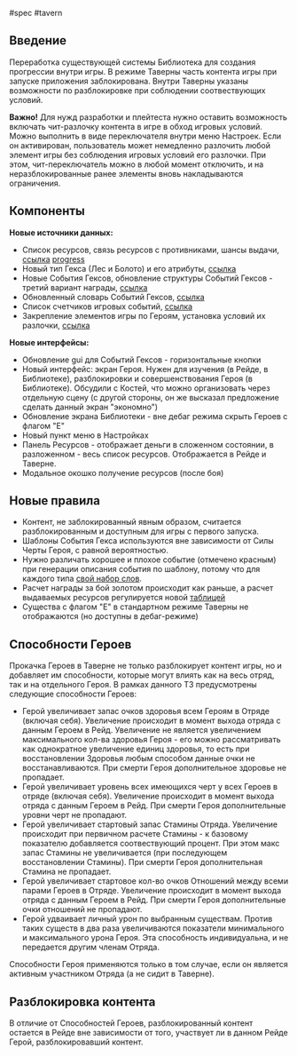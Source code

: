 #spec #tavern

## Введение

Переработка существующей системы Библиотека для создания прогрессии внутри игры. В режиме Таверны часть контента игры при запуске приложения заблокирована. Внутри Таверны указаны возможности по разблокировке при соблюдении соотвествующих условий.

**Важно!** Для нужд разработки и плейтеста нужно оставить возможность включать чит-разлочку контента в игре в обход игровых условий. Можно выполнить в виде переключателя внутри меню Настроек. Если он активирован, пользователь может немедленно разлочить любой элемент игры без соблюдения игровых условий его разлочки. При этом, чит-переключатель можно в любой момент отключить, и на неразблокированные ранее элементы вновь накладываются ограничения.


## Компоненты

**Новые источники данных:**

- Список ресурсов, связь ресурсов с противниками, шансы выдачи, [ссылка](https://docs.google.com/spreadsheets/d/12acMQ8UTlDRHP0NvzSGVLYKb9QMhw2AjD9EKXTQug3U/edit#gid=961128796) [progress]([url](https://github.com/users/cptn-solo/projects/7/views/1?pane=issue&itemId=42995755)) 
- Новый тип Гекса (Лес и Болото) и его атрибуты, [ссылка](https://docs.google.com/spreadsheets/d/12acMQ8UTlDRHP0NvzSGVLYKb9QMhw2AjD9EKXTQug3U/edit#gid=467871721)
- Новые События Гексов, обновление структуры Событий Гексов - третий вариант награды, [ссылка](https://docs.google.com/spreadsheets/d/12acMQ8UTlDRHP0NvzSGVLYKb9QMhw2AjD9EKXTQug3U/edit#gid=2050044954) 
- Обновленный словарь Событий Гексов, [ссылка](https://docs.google.com/spreadsheets/d/12acMQ8UTlDRHP0NvzSGVLYKb9QMhw2AjD9EKXTQug3U/edit#gid=1310431768)
- Список счетчиков игровых событий, [ссылка](https://docs.google.com/spreadsheets/d/12acMQ8UTlDRHP0NvzSGVLYKb9QMhw2AjD9EKXTQug3U/edit#gid=1627160388)
- Закрепление элементов игры по Героям, установка условий их разлочки, [ссылка](https://docs.google.com/spreadsheets/d/12acMQ8UTlDRHP0NvzSGVLYKb9QMhw2AjD9EKXTQug3U/edit#gid=435823011)

**Новые интерфейсы:**

- Обновление gui для Событий Гексов - горизонтальные кнопки
- Новый интерфейс: экран Героя. Нужен для изучения (в Рейде, в Библиотеке), разблокировки и совершенствования Героя (в Библиотеке). Обсудили с Костей, что можно организовать через отдельную сцену (с другой стороны, он же высказал предложение сделать данный экран "экономно")
- Обновление экрана Библиотеки - вне дебаг режима скрыть Героев с флагом "E"
- Новый пункт меню в Настройках
- Панель Ресурсов - отображает деньги в сложенном состоянии, в разложенном - весь список ресурсов. Отображается в Рейде и Таверне.
- Модальное окошко получение ресурсов (после боя)


##  Новые правила

- Контент, не заблокированный явным образом, считается разблокированным и доступным для игры с первого запуска.
- Шаблоны События Гекса используются вне зависимости от Силы Черты Героя, с равной вероятностью.
- Нужно различать хорошее и плохое событие (отмечено красным) при генерации описания события по шаблону, потому что для каждого типа [свой набор слов](https://docs.google.com/spreadsheets/d/12acMQ8UTlDRHP0NvzSGVLYKb9QMhw2AjD9EKXTQug3U/edit#gid=1310431768).
- Расчет награды за бой золотом происходит как раньше, а расчет выдаваемых ресурсов регулируется новой [таблицей](https://docs.google.com/spreadsheets/d/12acMQ8UTlDRHP0NvzSGVLYKb9QMhw2AjD9EKXTQug3U/edit#gid=961128796)
- Существа с флагом "E" в стандартном режиме Таверны не отображаются (но доступны в дебаг-режиме) 


## Способности Героев

Прокачка Героев в Таверне не только разблокирует контент игры, но и добавляет им способности, которые могут влиять как на весь отряд, так и на отдельного Героя. В рамках данного ТЗ предусмотрены следующие способности Героев:

- Герой увеличивает запас очков здоровья всем Героям в Отряде (включая себя). Увеличение происходит в момент выхода отряда с данным Героем в Рейд. Увеличение не является увеличением максимального кол-ва здоровья Героя - его можно рассматривать как однократное увеличение единиц здоровья, то есть при восстановлении Здоровья любым способом данные очки не восстанавливаются. При смерти Героя дополнительное здоровье не пропадает.
- Герой увеличивает уровень всех имеющихся черт у всех Героев в отряде (включая себя). Увеличение происходит в момент выхода отряда с данным Героем в Рейд. При смерти Героя дополнительные уровни черт не пропадают.
- Герой увеличивает стартовый запас Стамины Отряда. Увеличение происходит при первичном расчете Стамины - к базовому показателю добавляется соотвествующий процент. При этом макс запас Стамины не увеличивается (при последующем восстановлении Стамины). При смерти Героя дополнительная Стамина не пропадает.
- Герой увеличивает стартовое кол-во очков Отношений между всеми парами Героев в Отряде. Увеличение происходит в момент выхода отряда с данным Героем в Рейд. При смерти Героя дополнительные очки отношений не пропадают.
- Герой удваивает личный урон по выбранным существам. Против таких существ в два раза увеличиваются показатели минимального и максимального урона Героя. Эта способность индивидуальна, и не передается другим членам Отряда.

Способности Героя применяются только в том случае, если он является активным участником Отряда (а не сидит в Таверне).


## Разблокировка контента

В отличие от Способностей Героев, разблокированный контент остается в Рейде вне зависимости от того, участвует ли в данном Рейде Герой, разблокировавший контент.
